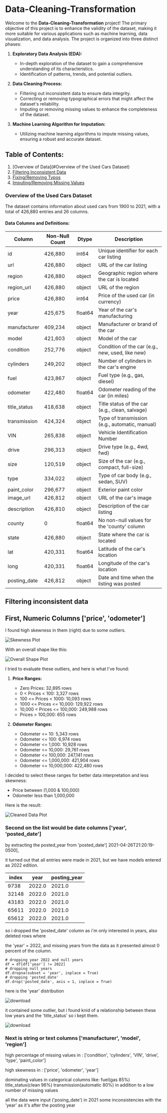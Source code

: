 # Data-Cleaning-Transformation

Welcome to the **Data-Cleaning-Transformation** project! The primary objective of this project is to enhance the validity of the dataset, making it more suitable for various applications such as machine learning, data visualization, and data analysis. The project is organized into three distinct phases:

1. **Exploratory Data Analysis (EDA):**
   - In-depth exploration of the dataset to gain a comprehensive understanding of its characteristics.
   - Identification of patterns, trends, and potential outliers.

2. **Data Cleaning Process:**
   - Filtering out inconsistent data to ensure data integrity.
   - Correcting or removing typographical errors that might affect the dataset's reliability.
   - Imputing or removing missing values to enhance the completeness of the dataset.

3. **Machine Learning Algorithm for Imputation:**
   - Utilizing machine learning algorithms to impute missing values, ensuring a robust and accurate dataset.

## Table of Contents:
1. [Overview of Data](#Overview of the Used Cars Dataset)
2. [Filtering Inconsistent Data](#filtering-inconsistent-data)
3. [Fixing/Removing Typos](#fixingremoving-typos)
4. [Imputing/Removing Missing Values](#imputingremoving-missing-values)


### Overview of the Used Cars Dataset

The dataset contains information about used cars from 1900 to 2021, with a total of 426,880 entries and 26 columns.

#### Data Columns and Definitions:

| Column        | Non-Null Count | Dtype  | Description                                      |
|---------------|----------------|--------|--------------------------------------------------|
| id            | 426,880        | int64  | Unique identifier for each car listing           |
| url           | 426,880        | object | URL of the car listing                           |
| region        | 426,880        | object | Geographic region where the car is located       |
| region_url    | 426,880        | object | URL of the region                                |
| price         | 426,880        | int64  | Price of the used car (in currency)              |
| year          | 425,675        | float64| Year of the car's manufacturing                  |
| manufacturer  | 409,234        | object | Manufacturer or brand of the car                 |
| model         | 421,603        | object | Model of the car                                 |
| condition     | 252,776        | object | Condition of the car (e.g., new, used, like new)|
| cylinders     | 249,202        | object | Number of cylinders in the car's engine          |
| fuel          | 423,867        | object | Fuel type (e.g., gas, diesel)                    |
| odometer      | 422,480        | float64| Odometer reading of the car (in miles)           |
| title_status  | 418,638        | object | Title status of the car (e.g., clean, salvage)   |
| transmission  | 424,324        | object | Type of transmission (e.g., automatic, manual)  |
| VIN           | 265,838        | object | Vehicle Identification Number                   |
| drive         | 296,313        | object | Drive type (e.g., 4wd, fwd)                       |
| size          | 120,519        | object | Size of the car (e.g., compact, full-size)       |
| type          | 334,022        | object | Type of car body (e.g., sedan, SUV)              |
| paint_color   | 296,677        | object | Exterior paint color                            |
| image_url     | 426,812        | object | URL of the car's image                           |
| description   | 426,810        | object | Description of the car listing                   |
| county        | 0              | float64| No non-null values for the 'county' column      |
| state         | 426,880        | object | State where the car is located                   |
| lat           | 420,331        | float64| Latitude of the car's location                   |
| long          | 420,331        | float64| Longitude of the car's location                  |
| posting_date  | 426,812        | object | Date and time when the listing was posted        |



































## Filtering inconsistent data

## First, Numeric Columns ['price', 'odometer']

I found high skewness in them (right) due to some outliers.

![Skewness Plot](https://github.com/taha1048/Data-Cleaning-Transformation/assets/139405748/97c4892b-5c16-4278-b34b-bb331a362723)

With an overall shape like this:

![Overall Shape Plot](https://github.com/taha1048/Data-Cleaning-Transformation/assets/139405748/b44149cb-ecdd-4270-a608-3661cfb23231)

I tried to evaluate these outliers, and here is what I've found:

1. **Price Ranges:**
   - Zero Prices: 32,895 rows
   - 0 < Prices < 100: 3,327 rows
   - 100 <= Prices < 1000: 10,093 rows
   - 1000 <= Prices <= 10,000: 129,922 rows
   - 10,000 < Prices <= 100,000: 249,988 rows
   - Prices > 100,000: 655 rows

2. **Odometer Ranges:**
   - Odometer <= 10: 5,343 rows
   - Odometer <= 100: 6,974 rows
   - Odometer <= 1,000: 10,928 rows
   - Odometer <= 10,000: 29,761 rows
   - Odometer <= 100,000: 247,141 rows
   - Odometer <= 1,000,000: 421,904 rows
   - Odometer <= 10,000,000: 422,480 rows

I decided to select these ranges for better data interpretation and less skewness:
- Price between (1,000 & 100,000)
- Odometer less than 1,000,000

Here is the result:

![Cleaned Data Plot](https://github.com/taha1048/Data-Cleaning-Transformation/assets/139405748/ba84a941-12e4-49c7-a6a4-e8682f74fa85)




### Second on the list would be date columns ['year', 'posted_date']

by extracting the posted_year from 'posted_date'[ 2021-04-26T21:20:19-0500],

it turned out that all entries were made in 2021, but we have models entered as 2022 edition. 

| index | year | posting_year |
|-------|------|--------------|
| 9738  | 2022.0 | 2021.0 |
| 32148 | 2022.0 | 2021.0 |
| 43183 | 2022.0 | 2021.0 |
| 65611 | 2022.0 | 2021.0 |
| 65612 | 2022.0 | 2021.0 |

so i dropped the 'posted_date' column as i'm only interested in years, also deleted rows where

the 'year' = 2022, and missing years from the data as it presented almost 0 percent of the column.

    # dropping year 2022 and null years
    df = df[df['year'] != 2022]
    # dropping null years
    df.dropna(subset = 'year', inplace = True)
    # dropping 'posted_date'
    df.drop('posted_date', axis = 1, inplace = True)

here is the 'year' distribution 

![download](https://github.com/taha1048/Data-Cleaning-Transformation/assets/139405748/4feec60b-4821-46b6-b8e2-5f46e024c5c5)

it contained some outlier, but i found knid of a relationship between these low years and the 'title_status' so i kept them.


![download](https://github.com/taha1048/Data-Cleaning-Transformation/assets/139405748/73c9cd32-8363-4f4b-bb7a-c0d3b2de0796)

### Next is string or text columns ['manufacturer', 'model', 'region']



high percentage of missing values in :
['condition', 'cylinders', 'VIN', 'drive', 'type', 'paint_color']

high skewness in : 
['price', 'odometer', 'year']

dominating values in categorical columns like:
fuel(gas 85%)
title_status(clean 96%)
transmission(automatic 80%)
in addition to a low number of missing values

all the data were input ('posing_date') in 2021
some inconsistencies with the 'year' as it's after the posting year


